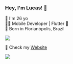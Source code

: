 ### Hey, I'm Lucas! 👋


:small_blue_diamond: I'm 26 yo <br>
👨‍💻 Mobile Developer | Flutter 🩵 <br>
:small_orange_diamond: Born in Florianópolis, Brazil <br>

<a href="https://github.com/carvalhxlucas/carvalhxlucas">
  <img align="center" src="https://github-readme-stats.vercel.app/api?username=carvalhxlucas&hide=contribs,prs"/>
</a>
<br>

<p> </p>


🚀 Check my [Website](https://lucascarvalho.tech) <br>

[<img src="https://img.shields.io/badge/linkedin-%230077B5.svg?&style=for-the-badge&logo=linkedin&logoColor=white" />](https://www.linkedin.com/in/carvalhxlucas/)
